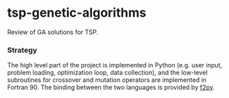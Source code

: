 # tsp-genetic-algorithms
Review of GA solutions for TSP.

### Strategy

The high level part of the project is implemented in Python (e.g. user input, problem loading, optimization loop, data collection), and the low-level subroutines for crossover and mutation operators are implemented in Fortran 90. The binding between the two languages is provided by [f2py](https://numpy.org/doc/stable/f2py/).
